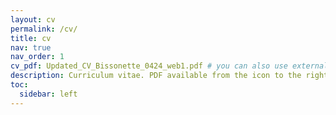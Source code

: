 ```yaml
---
layout: cv
permalink: /cv/
title: cv
nav: true
nav_order: 1
cv_pdf: Updated_CV_Bissonette_0424_web1.pdf # you can also use external links here
description: Curriculum vitae. PDF available from the icon to the right. 
toc:
  sidebar: left
---
```





